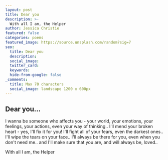 ```yaml
---
layout: post
title: Dear you
description: >-
  With all I am, the Helper
author: Jessica Christie
featured: false
categories: poems
featured_image: https://source.unsplash.com/random?sig=7
seo:
  title: Dear you
  description:
  social_image:
  twitter_card:
  keywords:
  hide-from-google: false
_comments:
  title: Max 70 characters
  social_image: landscape 1200 x 600px
---
```

## Dear you...

I wanna be someone who affects you - your world, your emotions, your feelings, your actions, even your way of thinking..
I'll mend your broken heart - yes, I'll fix it for you!
I'll fight all of your fears, even the darkest ones..
I'll wipe the tears on your face..
I'll always be there for you, even when you don't need me..
and I'll make sure that you are, and will always be, loved..

With all I am,
the Helper